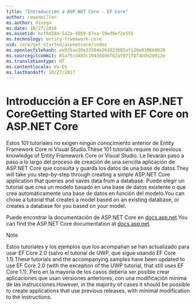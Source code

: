 ```yaml
---
title: "Introducción a ASP.NET Core - EF Core"
author: rowanmiller
ms.author: divega
ms.date: 10/27/2016
ms.assetid: bcf6d28a-5a2a-40b9-87ea-19ed9ef2e555
ms.technology: entity-framework-core
uid: core/get-started/aspnetcore/index
ms.openlocfilehash: ee835ae30a33384e26d823605af129e810660028
ms.sourcegitcommit: 01a75cd483c1943ddd6f82af971f07abde20912e
ms.translationtype: HT
ms.contentlocale: es-ES
ms.lasthandoff: 10/27/2017
---
```

# <a name="getting-started-with-ef-core-on-aspnet-core"></a><span data-ttu-id="45935-102">Introducción a EF Core en ASP.NET Core</span><span class="sxs-lookup"><span data-stu-id="45935-102">Getting Started with EF Core on ASP.NET Core</span></span>

<span data-ttu-id="45935-103">Estos 101 tutoriales no exigen ningún conocimiento anterior de Entity Framework Core ni Visual Studio.</span><span class="sxs-lookup"><span data-stu-id="45935-103">These 101 tutorials require no previous knowledge of Entity Framework Core or Visual Studio.</span></span> <span data-ttu-id="45935-104">Le llevarán paso a paso a lo largo del proceso de creación de una sencilla aplicación de ASP.NET Core que consulta y guarda los datos de una base de datos.</span><span class="sxs-lookup"><span data-stu-id="45935-104">They will take you step-by-step through creating a simple ASP.NET Core application that queries and saves data from a database.</span></span> <span data-ttu-id="45935-105">Puede elegir un tutorial que crea un modelo basado en una base de datos existente o que crea automáticamente una base de datos en función del modelo.</span><span class="sxs-lookup"><span data-stu-id="45935-105">You can chose a tutorial that creates a model based on an existing database, or creates a database for you based on your model.</span></span>

<span data-ttu-id="45935-106">Puede encontrar la documentación de ASP.NET Core en [docs.asp.net](https://docs.asp.net).</span><span class="sxs-lookup"><span data-stu-id="45935-106">You can find the ASP.NET Core documentation at [docs.asp.net](https://docs.asp.net).</span></span>

> [!NOTE]  
> <span data-ttu-id="45935-107">Estos tutoriales y los ejemplos que los acompañan se han actualizado para usar EF Core 2.0 (salvo el tutorial de UWP, que sigue usando EF Core 1.1).</span><span class="sxs-lookup"><span data-stu-id="45935-107">These tutorials and the accompanying samples have been updated to use EF Core 2.0 (with the exception of the UWP tutorial, that still uses EF Core 1.1).</span></span> <span data-ttu-id="45935-108">Pero en la mayoría de los casos debería ser posible crear aplicaciones que usan versiones anteriores, con una modificación mínima de las instrucciones.</span><span class="sxs-lookup"><span data-stu-id="45935-108">However, in the majority of cases it should be possible to create applications that use previous releases, with minimal modification to the instructions.</span></span>
